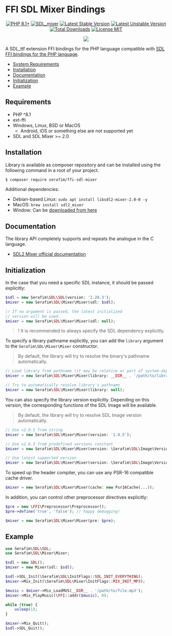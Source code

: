 # FFI SDL Mixer Bindings

<p align="center">
    <a href="https://packagist.org/packages/serafim/ffi-sdl-mixer"><img src="https://poser.pugx.org/serafim/ffi-sdl-mixer/require/php?style=for-the-badge" alt="PHP 8.1+"></a>
    <a href="https://github.com/libsdl-org/SDL_mixer"><img src="https://img.shields.io/badge/SDL_mixer-2.6.3-004953.svg?style=flat-square" alt="SDL_mixer"></a>
    <a href="https://packagist.org/packages/serafim/ffi-sdl-mixer"><img src="https://poser.pugx.org/serafim/ffi-sdl-mixer/version?style=for-the-badge" alt="Latest Stable Version"></a>
    <a href="https://packagist.org/packages/serafim/ffi-sdl-mixer"><img src="https://poser.pugx.org/serafim/ffi-sdl-mixer/v/unstable?style=for-the-badge" alt="Latest Unstable Version"></a>
    <a href="https://packagist.org/packages/serafim/ffi-sdl-mixer"><img src="https://poser.pugx.org/serafim/ffi-sdl-mixer/downloads?style=for-the-badge" alt="Total Downloads"></a>
    <a href="https://raw.githubusercontent.com/php-serafim/ffi-sdl-mixer/master/LICENSE.md"><img src="https://poser.pugx.org/serafim/ffi-sdl-mixer/license?style=for-the-badge" alt="License MIT"></a>
</p>
<p align="center">
    <a href="https://github.com/php-serafim/ffi-sdl-mixer/actions"><img src="https://github.com/php-serafim/ffi-sdl-mixer/workflows/build/badge.svg"></a>
</p>

A SDL_ttf extension FFI bindings for the PHP language compatible with [SDL FFI bindings for the PHP language](https://github.com/SerafimArts/ffi-sdl).

- [System Requirements](#requirements)
- [Installation](#installation)
- [Documentation](#documentation)
- [Initialization](#initialization)
- [Example](#example)

## Requirements

- PHP ^8.1
- ext-ffi
- Windows, Linux, BSD or MacOS
    - Android, iOS or something else are not supported yet
- SDL and SDL Mixer >= 2.0

## Installation

Library is available as composer repository and can be 
installed using the following command in a root of your project.

```bash
$ composer require serafim/ffi-sdl-mixer
```

Additional dependencies:
  - Debian-based Linux: `sudo apt install libsdl2-mixer-2.0-0 -y`
  - MacOS: `brew install sdl2_mixer`
  - Window: Can be [downloaded from here](https://github.com/libsdl-org/SDL_mixer/releases)

## Documentation

The library API completely supports and repeats the analogue in the C language.

- [SDL2 Mixer official documentation](https://www.libsdl.org/projects/SDL_mixer/docs/index.html)

## Initialization

In the case that you need a specific SDL instance, it should be passed 
explicitly:

```php
$sdl = new Serafim\SDL\SDL(version: '2.28.3');
$mixer = new Serafim\SDL\Mixer\Mixer(sdl: $sdl);

// If no argument is passed, the latest initialized
// version will be used.
$mixer = new Serafim\SDL\Mixer\Mixer(sdl: null);
```

> ! It is recommended to always specify the SDL dependency explicitly.

To specify a library pathname explicitly, you can add the `library` argument to
the `Serafim\SDL\Mixer\Mixer` constructor.

> By default, the library will try to resolve the binary's pathname automatically.

```php
// Load library from pathname (it may be relative or part of system-dependent path)
$mixer = new Serafim\SDL\Mixer\Mixer(library: __DIR__ . '/path/to/library.so');

// Try to automatically resolve library's pathname
$mixer = new Serafim\SDL\Mixer\Mixer(library: null);
```

You can also specify the library version explicitly. Depending on this version,
the corresponding functions of the SDL Image will be available.

> By default, the library will try to resolve SDL Image version automatically.

```php
// Use v2.0.5 from string
$mixer = new Serafim\SDL\Mixer\Mixer(version: '2.0.5');

// Use v2.6.3 from predefined versions constant
$mixer = new Serafim\SDL\Mixer\Mixer(version: \Serafim\SDL\Image\Version::V2_6_3);

// Use latest supported version
$mixer = new Serafim\SDL\Mixer\Mixer(version: \Serafim\SDL\Image\Version::LATEST);
```

To speed up the header compiler, you can use any PSR-16 compatible cache driver.

```php
$mixer = new Serafim\SDL\Mixer\Mixer(cache: new Psr16Cache(...));
```

In addition, you can control other preprocessor directives explicitly:

```php
$pre = new \FFI\Preprocessor\Preprocessor();
$pre->define('true', 'false'); // happy debugging!

$mixer = new Serafim\SDL\Mixer\Mixer(pre: $pre);
```

## Example

```php
use Serafim\SDL\SDL;
use Serafim\SDL\Mixer\Mixer;

$sdl = new SDL();
$mixer = new Mixer(sdl: $sdl);

$sdl->SDL_Init(\Serafim\SDL\InitFlags::SDL_INIT_EVERYTHING);
$mixer->Mix_Init(\Serafim\SDL\Mixer\InitFlags::MIX_INIT_MP3);

$music = $mixer->Mix_LoadMUS(__DIR__ . '/path/to/file.mp3');
$mixer->Mix_PlayMusic(\FFI::addr($music), 0);

while (true) {
    usleep(1);
}

$mixer->Mix_Quit();
$sdl->SDL_Quit();
```
